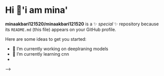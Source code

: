 # Hi 👋'i am mina'


**minaakbari121520/minaakbari121520** is a ✨ _special_ ✨ repository because its `README.md` (this file) appears on your GitHub profile.

Here are some ideas to get you started:

- 🔭 I’m currently working on deeplraning models
- 🌱 I’m currently learning cnn
-
-->
